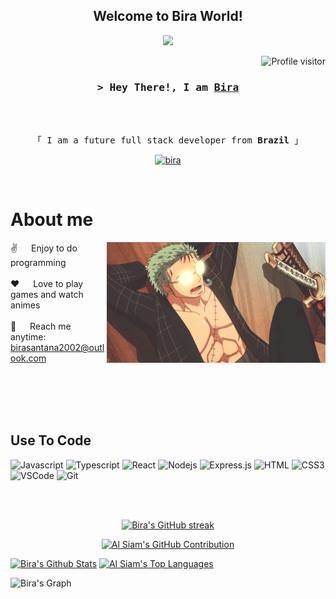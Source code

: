 
<h2 align="center">
  Welcome to Bira World!
</h2>



<p align="center">
  <a href="https://github.com/birasants"><img src="https://readme-typing-svg.herokuapp.com/?lines=Full%20Stack%20Developer;Always%20learning%20new%20things&center=true&width=380&height=45"></a>
</p>

 
<a href="https://komarev.com/ghpvc/?username=birasants">
  <img align="right" src="https://komarev.com/ghpvc/?username=birasants&label=Visitors&color=0e75b6&style=flat" alt="Profile visitor" />
</a>
<br>



<!-- Intro  -->
<h3 align="center">
        <samp>&gt; Hey There!, I am
                <b><a target="_blank" href="https://www.linkedin.com/in/ubirajarasantana/">Bira</a></b>
        </samp>
</h3>
<br>

<p align="center"> 
  <samp>
    <br>
    「 I am a future full stack developer from <b>Brazil</b> 」
    <br>
  </samp>
</p>

<p align="center">
 <a href="https://www.linkedin.com/in/ubirajarasantana/" target="_blank">
  <img src="https://img.shields.io/badge/LinkedIn-0077B5?style=for-the-badge&logo=linkedin&logoColor=white" alt="bira"/>
 </a>
 <!-- <a href="https://dev.to/alsiam" target="_blank">
  <img src="https://img.shields.io/badge/dev.to-0A0A0A?style=for-the-badge&logo=dev.to&logoColor=white" alt="alsiam" />
 </a> -->
</p>
<br />

<!-- About Section -->
 # About me
 
<p>
 <img align="right" width="350" src="/assets/67XI.gif" alt="zoro gif" />
  
 ✌️ &emsp; Enjoy to do programming <br/><br/>
 ❤️ &emsp; Love to play games and watch animes<br/><br/>
 📧 &emsp; Reach me anytime: birasantana2002@outlook.com<br/><br/>
</p>

<br/>
<br/>
<br/>

## Use To Code

![Javascript](https://img.shields.io/badge/Javascript-F0DB4F?style=for-the-badge&labelColor=black&logo=javascript&logoColor=F0DB4F)
![Typescript](https://img.shields.io/badge/Typescript-007acc?style=for-the-badge&labelColor=black&logo=typescript&logoColor=007acc)
![React](https://img.shields.io/badge/-React-61DBFB?style=for-the-badge&labelColor=black&logo=react&logoColor=61DBFB)
![Nodejs](https://img.shields.io/badge/Nodejs-3C873A?style=for-the-badge&labelColor=black&logo=node.js&logoColor=3C873A)
![Express.js](https://img.shields.io/badge/Express.js-000000?style=for-the-badge&logo=express&logoColor=white)
![HTML](https://img.shields.io/badge/HTML5-E34F26?style=for-the-badge&logo=html5&logoColor=white)
![CSS3](https://img.shields.io/badge/CSS3-1572B6?style=for-the-badge&logo=css3&logoColor=white)
![VSCode](https://img.shields.io/badge/Visual_Studio-0078d7?style=for-the-badge&logo=visual%20studio&logoColor=white)
![Git](https://img.shields.io/badge/Git-F05032?style=for-the-badge&logo=git&logoColor=white)

<br/>

<br/>

<p align="center">
  <a href="https://github.com/birasants">
    <img src="https://github-readme-streak-stats.herokuapp.com/?user=birasants&theme=radical&border=7F3FBF&background=0D1117" alt="Bira's GitHub streak"/>
  </a>
</p>

<p align="center">
  <a href="https://github.com/birasants">
    <img src="https://github-profile-summary-cards.vercel.app/api/cards/profile-details?username=birasants&theme=radical" alt="Al Siam's GitHub Contribution"/>
  </a>
</p>

<a> 
    <a href="https://github.com/birasants"><img alt="Bira's Github Stats" src="https://denvercoder1-github-readme-stats.vercel.app/api?username=birasants&show_icons=true&count_private=true&theme=react&border_color=7F3FBF&bg_color=0D1117&title_color=F85D7F&icon_color=F8D866" height="192px" width="49.5%"/></a>
  <a href="https://github.com/birasants"><img alt="Al Siam's Top Languages" src="https://denvercoder1-github-readme-stats.vercel.app/api/top-langs/?username=birasants&langs_count=8&layout=compact&theme=react&border_color=7F3FBF&bg_color=0D1117&title_color=F85D7F&icon_color=F8D866" height="192px" width="49.5%"/></a>
  <br/>
</a>


![Bira's Graph](https://github-readme-activity-graph.vercel.app/graph?username=birasants&custom_title=Bira's%20GitHub%20Activity%20Graph&bg_color=0D1117&color=7F3FBF&line=7F3FBF&point=7F3FBF&area_color=FFFFFF&title_color=FFFFFF&area=true)
